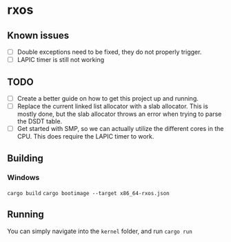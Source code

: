 # rxos

## Known issues
- [ ] Double exceptions need to be fixed, they do not properly trigger.
- [ ] LAPIC timer is still not working

## TODO
- [ ] Create a better guide on how to get this project up and running.
- [ ] Replace the current linked list allocator with a slab allocator. This is mostly done, but the slab allocator throws an error when trying to parse the DSDT table.
- [ ] Get started with SMP, so we can actually utilize the different cores in the CPU. This does require the LAPIC timer to work.

## Building
### Windows
`cargo build`
`cargo bootimage --target x86_64-rxos.json`

## Running
You can simply navigate into the `kernel` folder, and run `cargo run`
